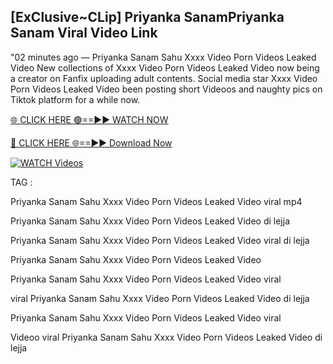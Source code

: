 ## [ExClusive~CLip] Priyanka SanamPriyanka Sanam Viral Video Link


"02 minutes ago —  Priyanka Sanam Sahu Xxxx Video Porn Videos Leaked Video New collections of   Xxxx Video Porn Videos Leaked Video now being a creator on Fanfix uploading adult contents. Social media star   Xxxx Video Porn Videos Leaked Video been posting short Videoos and naughty pics on Tiktok platform for a while now.


[🌐 CLICK HERE 🟢==►► WATCH NOW](https://ultra-bulletin.blogspot.com/p/ultra-bulletin-23.html)

[🔴 CLICK HERE 🌐==►► Download Now](https://ultra-bulletin.blogspot.com/p/ultra-bulletin-23.html)

[![WATCH Videos](https://i.imgur.com/dJHk4Zq.gif)](https://ultra-bulletin.blogspot.com/p/ultra-bulletin-23.html)


TAG :

Priyanka Sanam Sahu Xxxx Video Porn Videos Leaked Video viral mp4

Priyanka Sanam Sahu Xxxx Video Porn Videos Leaked Video di lejja

Priyanka Sanam Sahu Xxxx Video Porn Videos Leaked Video viral di lejja

Priyanka Sanam Sahu Xxxx Video Porn Videos Leaked Video

Priyanka Sanam Sahu Xxxx Video Porn Videos Leaked Video viral

viral Priyanka Sanam Sahu Xxxx Video Porn Videos Leaked Video di lejja

Priyanka Sanam Sahu Xxxx Video Porn Videos Leaked Video viral

Videoo viral Priyanka Sanam Sahu Xxxx Video Porn Videos Leaked Video di lejja

